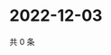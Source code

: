 # 2022-12-03

共 0 条

<!-- BEGIN WEIBO -->
<!-- 最后更新时间 Sat Dec 03 2022 15:00:45 GMT+0800 (China Standard Time) -->

<!-- END WEIBO -->
